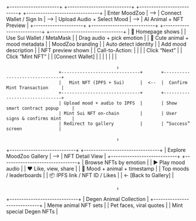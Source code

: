 +---------------------+       +---------------------------+       +--------------------------+       +-------------------------------+
|   Enter MoodZoo     |  -->  | Connect Wallet / Sign In  |  -->  | Upload Audio + Select Mood |  -->  | AI Animal + NFT Preview        |
+---------------------+       +---------------------------+       +--------------------------+       +-------------------------------+
| 🐾 Homepage shows   |       | Use Sui Wallet / MetaMask |       | Drag audio + pick emotion |       | 🎨 Cute animal + mood metadata |
| MoodZoo branding    |       | Auto detect identity      |       | Add mood description      |       | NFT preview shown              |
| Call-to-Action:     |       |                           |       | Click “Next”              |       | Click “Mint NFT”               |
| [Connect Wallet]    |       |                           |       |                           |       |                               |

                                              ↓
                        +------------------------------+       +-------------------------------+
                        |   Mint NFT (IPFS + Sui)      |  <--  |  Confirm Mint Transaction     |
                        +------------------------------+       +-------------------------------+
                        | Upload mood + audio to IPFS  |       | Show smart contract popup     |
                        | Mint Sui NFT on-chain        |       | User signs & confirms mint    |
                        | Redirect to gallery          |       | “Success” screen              |

                                              ↓
+----------------------------+         +--------------------------------+
|   Explore MoodZoo Gallery  |  -->    |     NFT Detail View            |
+----------------------------+         +--------------------------------+
| Browse NFTs by emotion     |         | ▶️ Play mood audio             |
| ❤️ Like, view, share       |         | 🐶 Mood + animal + timestamp   |
| Top moods / leaderboards   |         | 📦 IPFS link / NFT ID / Likes  |
                                   | ← [Back to Gallery]             |

                                              ↓
+-----------------------------+
|   Degen Animal Collection   |
+-----------------------------+
| Meme animal NFT sets        |
| Pet faces, viral quotes     |
| Mint special Degen NFTs     |